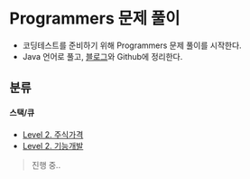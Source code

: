 # Programmers 문제 풀이
  
+ 코딩테스트를 준비하기 위해 Programmers 문제 풀이를 시작한다.
+ Java 언어로 풀고, [블로그](https://kimkkoo.tistory.com/ "내 블로그")와 Github에 정리한다.  

## 분류
#### 스택/큐
>
+ [Level 2. 주식가격](https://github.com/MIN-04/CodingTest/blob/master/Programmers/PracticeKit/Stack_Queue/No42584.java "Level 2 .주식가격")
+ [Level 2. 기능개발](https://github.com/MIN-04/CodingTest/blob/master/Programmers/PracticeKit/Stack_Queue/No42586.java "Level 2. 기능개발")
> 진행 중..
